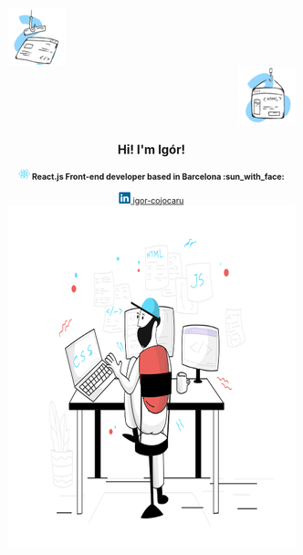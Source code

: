 <div align="left"><img src="img/webdesign build website 2.svg" width="100" height="100" alt="building-website-icon-hook-1"></div>
<div align="right"><img src="img/webdesign build website 4.svg" width="100" height="100" alt="building-website-icon-hook-2"></div>
<div align="center">
   <h2>Hi! I'm Igór!</h2>
</div>

<h4 align="center"><img src="img/react.svg" width="20" height="20" alt="linkedin-logo"> React.js Front-end developer based in  Barcelona  :sun_with_face: </h4>



<div align="center"><a  href="https://www.linkedin.com/in/igor-cojocaru/"><img src="img/linkedin.svg" width="20" height="20" alt="linkedin-logo"> igor-cojocaru</a></div>

<div align="center"><img src="img/web development2.svg" width="600" height="600" alt="working-developer"></div>
